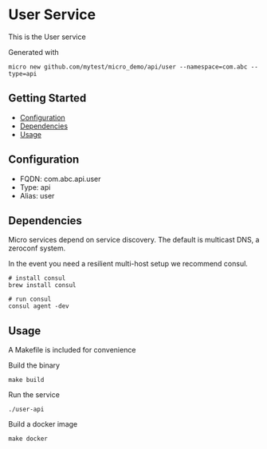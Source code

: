 # User Service

This is the User service

Generated with

```
micro new github.com/mytest/micro_demo/api/user --namespace=com.abc --type=api
```

## Getting Started

- [Configuration](#configuration)
- [Dependencies](#dependencies)
- [Usage](#usage)

## Configuration

- FQDN: com.abc.api.user
- Type: api
- Alias: user

## Dependencies

Micro services depend on service discovery. The default is multicast DNS, a zeroconf system.

In the event you need a resilient multi-host setup we recommend consul.

```
# install consul
brew install consul

# run consul
consul agent -dev
```

## Usage

A Makefile is included for convenience

Build the binary

```
make build
```

Run the service
```
./user-api
```

Build a docker image
```
make docker
```